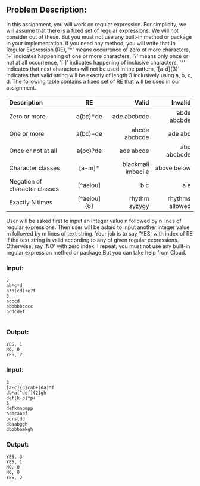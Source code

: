 ## Problem Description:
In this assignment, you will work on regular expression. For simplicity, we will assume that there is a fixed set of regular expressions. We will not consider out of these. But you must not use any built-in method or package in your implementation. If you need any method, you will write that.In Regular Expression (RE), '*' means occurrence of zero of more characters, '+' indicates happening of one or more characters, '?'  means only once or not at all occurrence, '[ ]' indicates happening of inclusive characters, '^' indicates that next characters will not be used in the pattern, '[a-d]{3}' indicates that valid string will be exactly of  length 3 inclusively using a, b, c, d. The following table contains a fixed set of RE that will be used in our assignment.

| Description  | RE  | Valid | Invalid |
| :---------------- |:---------------:| ------------:|------------:|
| Zero or more |a(bc)*de| ade  abcbcde |abde  abcbde|
| One or more |	a(bc)+de |	abcde  abcbcde |	ade  abc |
| Once or not at all | a(bc)?de | ade  abcde  | abc  abcbcde |
| Character classes | [a-m]* | blackmail  imbecile | above  below|
| Negation of character classes | [^aeiou] | b  c | a e |
| Exactly N times | [^aeiou]{6} | rhythm  syzygy | rhythms  allowed |

User will be asked first to input an integer value n followed by n lines of regular expressions. Then user will be asked to input another integer value m followed by m lines of text string. Your job is to say 'YES' with index of RE if the text string is valid according to any of given regular expressions. Otherwise, say 'NO' with zero index. I repeat, you must not use any built-in regular expression method or package.But you can take help from Cloud.

### Input:
```
2
ab*c*d
a*b(cd)+e?f
3
acccd
abbbbbcccc
bcdcdef


```
### Output:
```
YES, 1
NO, 0
YES, 2

```
### Input:
```
3
[a-c]{3}cab+(da)*f
db*a[^def]{2}gh
def[k-p]*p+
5
defkmnpmpp
acbcabbf
pqrstdd
dbaabggh
dbbbbamkgh

```
### Output:
```
YES, 3
YES, 1 
NO, 0
NO, 0
YES, 2
```